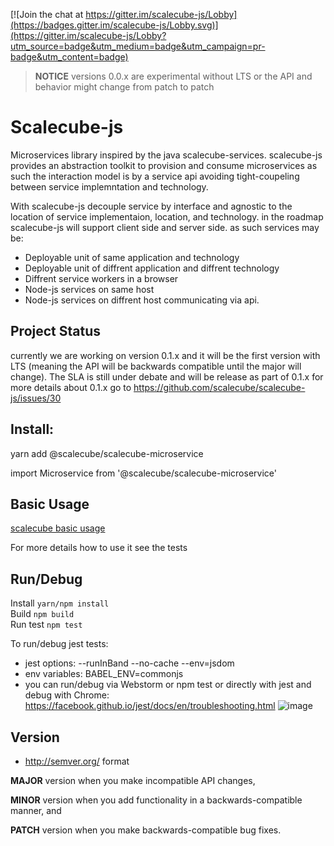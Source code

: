[![Join the chat at https://gitter.im/scalecube-js/Lobby](https://badges.gitter.im/scalecube-js/Lobby.svg)](https://gitter.im/scalecube-js/Lobby?utm_source=badge&utm_medium=badge&utm_campaign=pr-badge&utm_content=badge)

> **NOTICE** versions 0.0.x are experimental without LTS or the API and behavior might change from patch to patch

# Scalecube-js

Microservices library inspired by the java scalecube-services. scalecube-js provides an abstraction toolkit to provision and consume microservices as such the interaction model is by a service api avoiding tight-coupeling between service implemntation and technology.

With scalecube-js decouple service by interface and agnostic to the location of service implementaion, location, and technology.
in the roadmap scalecube-js will support client side and server side. as such services may be:

- Deployable unit of same application and technology
- Deployable unit of diffrent application and diffrent technology
- Diffrent service workers in a browser
- Node-js services on same host
- Node-js services on diffrent host communicating via api.

## Project Status

currently we are working on version 0.1.x
and it will be the first version with LTS (meaning the API will be backwards compatible until the major will change).
The SLA is still under debate and will be release as part of 0.1.x
for more details about 0.1.x go to https://github.com/scalecube/scalecube-js/issues/30

## Install:

yarn add @scalecube/scalecube-microservice

import Microservice from '@scalecube/scalecube-microservice'

## Basic Usage

[scalecube basic usage](packages/scalecube-microservice/README.md)

For more details how to use it see the tests

## Run/Debug

Install `yarn/npm install`  
Build `npm build`  
Run test `npm test`

To run/debug jest tests:

- jest options: --runInBand --no-cache --env=jsdom
- env variables: BABEL_ENV=commonjs
- you can run/debug via Webstorm or npm test or directly with jest and debug with Chrome: https://facebook.github.io/jest/docs/en/troubleshooting.html
  ![image](https://user-images.githubusercontent.com/4359435/30782375-e134617e-a139-11e7-8100-32f13ed3815f.png)

## Version

- http://semver.org/ format

**MAJOR** version when you make incompatible API changes,

**MINOR** version when you add functionality in a backwards-compatible manner, and

**PATCH** version when you make backwards-compatible bug fixes.

